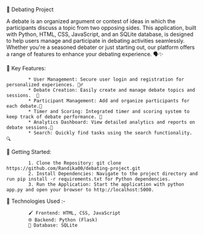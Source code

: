 🎤 Debating Project

A debate is an organized argument or contest of ideas in which the participants discuss a topic from two opposing sides. This application, built with Python, HTML, CSS, JavaScript,
and an SQLite database, is designed to help users manage and participate in debating activities seamlessly. Whether you're a seasoned debater or just starting out, our platform offers 
a range of features to enhance your debating experience. 🗣️✨ 


🌟 Key Features:

            * User Management: Secure user login and registration for personalized experiences. 🙎‍♂️
            * Debate Creation: Easily create and manage debate topics and sessions.  🔋
            * Participant Management: Add and organize participants for each debate.🔄 
            * Timer and Scoring: Integrated timer and scoring system to keep track of debate performance. 📒
            * Analytics Dashboard: View detailed analytics and reports on debate sessions.📝
            * Search: Quickly find tasks using the search functionality. 🔍

🚀 Getting Started: 

            1. Clone the Repository: git clone https://github.com/Randika00/debating-project.git
            2. Install Dependencies: Navigate to the project directory and run pip install -r requirements.txt for Python dependencies.
            3. Run the Application: Start the application with python app.py and open your browser to http://localhost:5000.

  🚀 Technologies Used :- 

            🖌 Frontend: HTML, CSS, JavaScript
            🌐 Backend: Python (Flask)
            🎨 Database: SQLite


    
